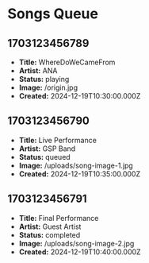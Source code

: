 # Songs Queue

## 1703123456789
- **Title:** WhereDoWeCameFrom
- **Artist:** ANA
- **Status:** playing
- **Image:** /origin.jpg
- **Created:** 2024-12-19T10:30:00.000Z

## 1703123456790
- **Title:** Live Performance
- **Artist:** GSP Band
- **Status:** queued
- **Image:** /uploads/song-image-1.jpg
- **Created:** 2024-12-19T10:35:00.000Z

## 1703123456791
- **Title:** Final Performance
- **Artist:** Guest Artist
- **Status:** completed
- **Image:** /uploads/song-image-2.jpg
- **Created:** 2024-12-19T10:40:00.000Z 